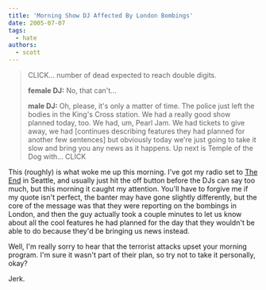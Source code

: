 ```yaml
---
title: 'Morning Show DJ Affected By London Bombings'
date: 2005-07-07
tags:
  - hate
authors:
  - scott
---
```


> CLICK... number of dead expected to reach double digits.
>
> **female DJ:** No, that can't...
>
> **male DJ:** Oh, please, it's only a matter of time. The police just left the bodies in the King's Cross station. We had a really good show planned today, too. We had, um, Pearl Jam. We had tickets to give away, we had \[continues describing features they had planned for another few sentences\] but obviously today we're just going to take it slow and bring you any news as it happens. Up next is Temple of the Dog with... CLICK

This (roughly) is what woke me up this morning. I've got my radio set to [The End](http://www.1077theend.com/) in Seattle, and usually just hit the off button before the DJs can say too much, but this morning it caught my attention. You'll have to forgive me if my quote isn't perfect, the banter may have gone slightly differently, but the core of the message was that they were reporting on the bombings in London, and then the guy actually took a couple minutes to let us know about all the cool features he had planned for the day that they wouldn't be able to do because they'd be bringing us news instead.

Well, I'm really sorry to hear that the terrorist attacks upset your morning program. I'm sure it wasn't part of their plan, so try not to take it personally, okay?

Jerk.
